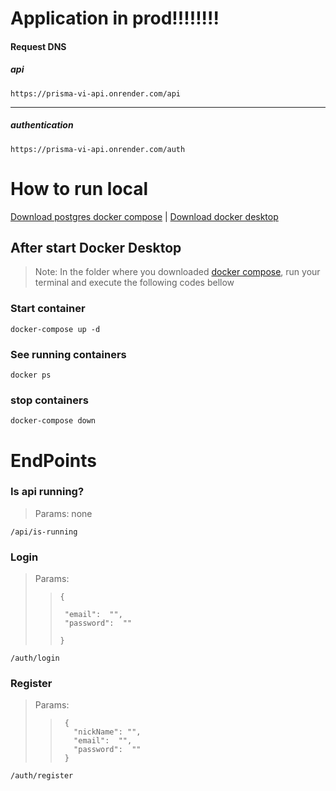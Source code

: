# Application in prod!!!!!!!!

#### Request DNS
##### api

    https://prisma-vi-api.onrender.com/api
____________

##### authentication

    https://prisma-vi-api.onrender.com/auth
    


# How to run local

[Download postgres docker compose](https://github.com/SamuelSoaresSilva/postgres-docker/blob/compose/docker-compose.yaml) | [Download docker desktop](https://www.docker.com/products/docker-desktop/)

## After start Docker Desktop
>Note: In the folder where you downloaded [docker compose](https://github.com/SamuelSoaresSilva/postgres-docker/blob/compose/docker-compose.yaml), run your terminal and execute the following codes bellow
### Start container

```
docker-compose up -d
```

### See running containers 

```
docker ps
```

### stop containers 

```
docker-compose down
```

# EndPoints

### Is api running?
> Params: none
```
/api/is-running
```

### Login
> Params:
>>     {
>> 
>>      "email":  "",
>>      "password":  ""
>> 
>>     }
```
/auth/login
```

### Register
> Params:
>>      {
>>        "nickName": "",
>>        "email":  "",
>>        "password":  ""
>>      }
```
/auth/register
```


